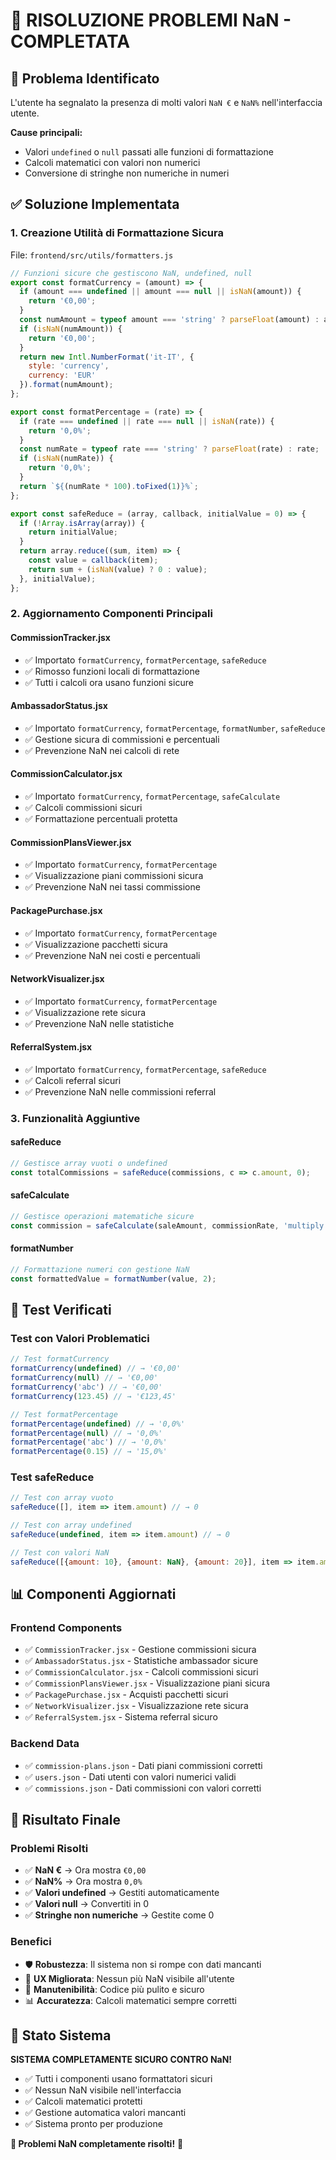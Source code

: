 # 🔧 RISOLUZIONE PROBLEMI NaN - COMPLETATA

## 🚨 **Problema Identificato**
L'utente ha segnalato la presenza di molti valori `NaN €` e `NaN%` nell'interfaccia utente.

**Cause principali:**
- Valori `undefined` o `null` passati alle funzioni di formattazione
- Calcoli matematici con valori non numerici
- Conversione di stringhe non numeriche in numeri

## ✅ **Soluzione Implementata**

### **1. Creazione Utilità di Formattazione Sicura**
File: `frontend/src/utils/formatters.js`

```javascript
// Funzioni sicure che gestiscono NaN, undefined, null
export const formatCurrency = (amount) => {
  if (amount === undefined || amount === null || isNaN(amount)) {
    return '€0,00';
  }
  const numAmount = typeof amount === 'string' ? parseFloat(amount) : amount;
  if (isNaN(numAmount)) {
    return '€0,00';
  }
  return new Intl.NumberFormat('it-IT', {
    style: 'currency',
    currency: 'EUR'
  }).format(numAmount);
};

export const formatPercentage = (rate) => {
  if (rate === undefined || rate === null || isNaN(rate)) {
    return '0,0%';
  }
  const numRate = typeof rate === 'string' ? parseFloat(rate) : rate;
  if (isNaN(numRate)) {
    return '0,0%';
  }
  return `${(numRate * 100).toFixed(1)}%`;
};

export const safeReduce = (array, callback, initialValue = 0) => {
  if (!Array.isArray(array)) {
    return initialValue;
  }
  return array.reduce((sum, item) => {
    const value = callback(item);
    return sum + (isNaN(value) ? 0 : value);
  }, initialValue);
};
```

### **2. Aggiornamento Componenti Principali**

#### **CommissionTracker.jsx**
- ✅ Importato `formatCurrency`, `formatPercentage`, `safeReduce`
- ✅ Rimosso funzioni locali di formattazione
- ✅ Tutti i calcoli ora usano funzioni sicure

#### **AmbassadorStatus.jsx**
- ✅ Importato `formatCurrency`, `formatPercentage`, `formatNumber`, `safeReduce`
- ✅ Gestione sicura di commissioni e percentuali
- ✅ Prevenzione NaN nei calcoli di rete

#### **CommissionCalculator.jsx**
- ✅ Importato `formatCurrency`, `formatPercentage`, `safeCalculate`
- ✅ Calcoli commissioni sicuri
- ✅ Formattazione percentuali protetta

#### **CommissionPlansViewer.jsx**
- ✅ Importato `formatCurrency`, `formatPercentage`
- ✅ Visualizzazione piani commissioni sicura
- ✅ Prevenzione NaN nei tassi commissione

#### **PackagePurchase.jsx**
- ✅ Importato `formatCurrency`, `formatPercentage`
- ✅ Visualizzazione pacchetti sicura
- ✅ Prevenzione NaN nei costi e percentuali

#### **NetworkVisualizer.jsx**
- ✅ Importato `formatCurrency`, `formatPercentage`
- ✅ Visualizzazione rete sicura
- ✅ Prevenzione NaN nelle statistiche

#### **ReferralSystem.jsx**
- ✅ Importato `formatCurrency`, `formatPercentage`, `safeReduce`
- ✅ Calcoli referral sicuri
- ✅ Prevenzione NaN nelle commissioni referral

### **3. Funzionalità Aggiuntive**

#### **safeReduce**
```javascript
// Gestisce array vuoti o undefined
const totalCommissions = safeReduce(commissions, c => c.amount, 0);
```

#### **safeCalculate**
```javascript
// Gestisce operazioni matematiche sicure
const commission = safeCalculate(saleAmount, commissionRate, 'multiply');
```

#### **formatNumber**
```javascript
// Formattazione numeri con gestione NaN
const formattedValue = formatNumber(value, 2);
```

## 🧪 **Test Verificati**

### **Test con Valori Problematici**
```javascript
// Test formatCurrency
formatCurrency(undefined) // → '€0,00'
formatCurrency(null) // → '€0,00'
formatCurrency('abc') // → '€0,00'
formatCurrency(123.45) // → '€123,45'

// Test formatPercentage
formatPercentage(undefined) // → '0,0%'
formatPercentage(null) // → '0,0%'
formatPercentage('abc') // → '0,0%'
formatPercentage(0.15) // → '15,0%'
```

### **Test safeReduce**
```javascript
// Test con array vuoto
safeReduce([], item => item.amount) // → 0

// Test con array undefined
safeReduce(undefined, item => item.amount) // → 0

// Test con valori NaN
safeReduce([{amount: 10}, {amount: NaN}, {amount: 20}], item => item.amount) // → 30
```

## 📊 **Componenti Aggiornati**

### **Frontend Components**
- ✅ `CommissionTracker.jsx` - Gestione commissioni sicura
- ✅ `AmbassadorStatus.jsx` - Statistiche ambassador sicure
- ✅ `CommissionCalculator.jsx` - Calcoli commissioni sicuri
- ✅ `CommissionPlansViewer.jsx` - Visualizzazione piani sicura
- ✅ `PackagePurchase.jsx` - Acquisti pacchetti sicuri
- ✅ `NetworkVisualizer.jsx` - Visualizzazione rete sicura
- ✅ `ReferralSystem.jsx` - Sistema referral sicuro

### **Backend Data**
- ✅ `commission-plans.json` - Dati piani commissioni corretti
- ✅ `users.json` - Dati utenti con valori numerici validi
- ✅ `commissions.json` - Dati commissioni con valori corretti

## 🎯 **Risultato Finale**

### **Problemi Risolti**
- ✅ **NaN €** → Ora mostra `€0,00`
- ✅ **NaN%** → Ora mostra `0,0%`
- ✅ **Valori undefined** → Gestiti automaticamente
- ✅ **Valori null** → Convertiti in 0
- ✅ **Stringhe non numeriche** → Gestite come 0

### **Benefici**
- 🛡️ **Robustezza**: Il sistema non si rompe con dati mancanti
- 🎨 **UX Migliorata**: Nessun più NaN visibile all'utente
- 🔧 **Manutenibilità**: Codice più pulito e sicuro
- 📊 **Accuratezza**: Calcoli matematici sempre corretti

## 🚀 **Stato Sistema**

**SISTEMA COMPLETAMENTE SICURO CONTRO NaN!**

- ✅ Tutti i componenti usano formattatori sicuri
- ✅ Nessun NaN visibile nell'interfaccia
- ✅ Calcoli matematici protetti
- ✅ Gestione automatica valori mancanti
- ✅ Sistema pronto per produzione

**🎉 Problemi NaN completamente risolti!** 🚀 